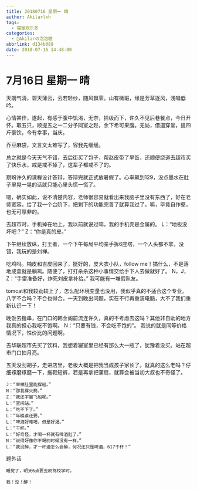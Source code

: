 ```yaml
---
title: 20180716 星期一 晴
author: Akilarlxh
tags:
  - 寝室欢乐多
categories:
  - 🍬Akilarの泡泡糖
abbrlink: d134b089
date: 2018-07-16 14:48:00
---
```

# 7月16日 星期一 晴

天朗气清，碧天薄云，云若轻纱，随风飘零。山有微瑕，缘是芳草逐风，浅唱低吟。

心情甚佳，遂起，有感于腹中饥渴，无奈，拾级而下，许久不见后巷餐点，今日开怀。取五只，顺提五之一二分予同室之赵，余下希可果腹。无妨，借道穿堂，提四斤豪饮，今有幸事，当庆。

乔豆麻袋，文言文太难写了，容我先缓缓。

总之就是今天天气不错，去后街买了包子，帮赵皮带了早饭，还顺便绕道去超市买了快乐水，戒是戒不掉了，这辈子都戒不了的。

期盼许久的课程设计答辩，答辩完就正式放暑假了。心率飙到129，没点墨水在肚子里晃一晃的话就只能心里头慌一慌了。

嗯，确实如此，说不清楚内容，老师很容易就看出来我脑子里没有东西了，好在老师宽容，给了我一个台阶下，把剩下的功能完善了就算我过了。嘛，毕竟自作孽，也无可厚非的。

去超市时，手机掉在地上，我以前就说过嘛，我的手机壳是金属的。
L：“地板没坏吧？”
Z：“你是真的皮。”

下午继续放纵，打王者，一个下午每局平均亲手拆6座塔，一个人头都不拿，没错，我玩的是刘禅。

吃鸡吗。楠皮和吉皮回来了，挺好的，皮大衣小队，follow me！搞什么，不是落地成盒就是躺鸡。随便了，打打杀杀这种小事情交给手下人去做就好了。
N，J，Z：“手雷准备好，炸死刘皮拿补给。”
我可能有一堆假队友。

tomcat和我较劲较上了，怎么配环境变量也没用，我似乎真的不适合这个专业。八字不合吗？不合也得合。一天到晚出问题，实在不行再重装电脑，大不了我们重新认识一下！

晚饭去撸串，在门口的韩金阁前流连许久，真的不考虑去这吗？其他非自助的地方我真的担心我吃不饱啊。
N：“只要有钱，不会吃不饱的”。
我说的就是同等价格情况下，性价比的问题啊。

去华联超市先买了饮料，我想着寝室里已经有那么大一瓶了，犹豫着没买。站在超市门口拍月亮。

五天没刮胡子，走进店里，老板大概是把我当成孩子家长了。就真的这么老吗？仔细琢磨琢磨一下，拖鞋短裤，若是再拿把蒲扇，就算会被当初大叔也不奇怪了。
```
J：“宰相肚里能撑船。”
N：“那我撑火箭。”
Z：“我还宇宙飞船呢。”
L：“空间站。”
L：“吃不下了。”
L：“年糕谁还要。”
L：“啤酒好难喝，但是好渴。”
L：“干杯。”
L：“好奇怪，才喝一杯就有啤酒肚了。”
N：“说得好像你不喝的时候没有一样。”
L：“我没醉，才一杯酒怎么会醉，何况还只是啤酒，617干杯！”
```
题外话
```
睡觉了，明天6点要去刷驾校学时。

我！没！醉！
```